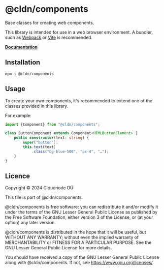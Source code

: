 # @cldn/components

Base classes for creating web components.

This library is intended for use in a web browser environment. A bundler, such as [Webpack](https://webpack.js.org/)
or [Vite](https://vitejs.dev/) is recommended.

[**Documentation**](https://components.cldn.pro)

## Installation

```shell
npm i @cldn/components
```

## Usage

To create your own components, it's recommended to extend one of the classes provided in this library.

For example:

```ts
import {Component} from "@cldn/components";

class ButtonComponent extends Component<HTMLButtonElement> {
    public constructor(text: string) {
        super("button");
        this.text(text)
            .class("bg-blue-500", "px-4", "…");
    }
}
```

## Licence

Copyright © 2024 Cloudnode OÜ

This file is part of @cldn/components.

@cldn/components is free software: you can redistribute it and/or modify it under the terms of the GNU Lesser General
Public License as published by the Free Software Foundation, either version 3 of the License, or (at your option) any
later version.

@cldn/components is distributed in the hope that it will be useful, but WITHOUT ANY WARRANTY; without even the implied
warranty of MERCHANTABILITY or FITNESS FOR A PARTICULAR PURPOSE. See the GNU Lesser General Public License for more
details.

You should have received a copy of the GNU Lesser General Public License along with @cldn/components. If not,
see https://www.gnu.org/licenses/.

